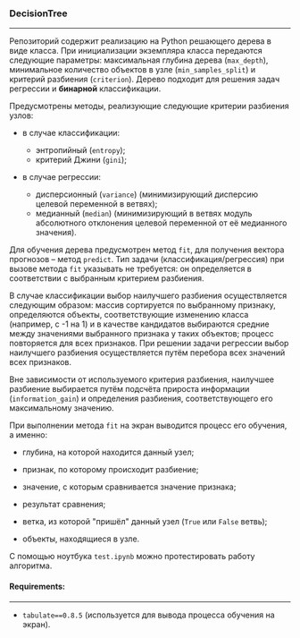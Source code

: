 ### DecisionTree
---

Репозиторий содержит реализацию на Python решающего дерева в виде класса. При инициализации экземпляра класса передаются следующие параметры: максимальная глубина дерева (`max_depth`), минимальное количество объектов в узле (`min_samples_split`) и критерий разбиения (`criterion`). Дерево подходит для решения задач регрессии и **бинарной** классификации.

Предусмотрены методы, реализующие следующие критерии разбиения узлов:

- в случае классификации:

    - энтропийный (`entropy`);
    - критерий Джини (`gini`);
- в случае регрессии:

    - дисперсионный (`variance`) (минимизирующий дисперсию целевой переменной в ветвях);
    - медианный (`median`) (минимизирующий в ветвях модуль абсолютного отклонения целевой переменной от её медианного значения).
    
Для обучения дерева предусмотрен метод `fit`, для получения вектора прогнозов – метод `predict`. Тип задачи (классификация/регрессия) при вызове метода `fit` указывать не требуется: он определяется в соответствии с выбранным критерием разбиения.

В случае классификации выбор наилучшего разбиения осуществляется следующим образом: массив сортируется по выбранному признаку, определяются объекты, соответствующие изменению класса (например, с -1 на 1) и в качестве кандидатов выбираются средние между значениями выбранного признака у таких объектов; процесс повторяется для всех признаков. При решении задачи регрессии выбор наилучшего разбиения осуществляется путём перебора всех значений всех признаков. 

Вне зависимости от используемого критерия разбиения, наилучшее разбиение выбирается путём подсчёта прироста информации (`information_gain`) и определения разбиения, соответствующего его максимальному значению.

При выполнении метода `fit` на экран выводится процесс его обучения, а именно:

- глубина, на которой находится данный узел;

- признак, по которому происходит разбиение;

- значение, с которым сравнивается значение признака;

- результат сравнения;

- ветка, из которой "пришёл" данный узел (`True` или `False` ветвь);

- объекты, находящиеся в узле.

С помощью ноутбука `test.ipynb` можно протестировать работу алгоритма.

#### Requirements:
-----
- `tabulate==0.8.5` (используется для вывода процесса обучения на экран).
